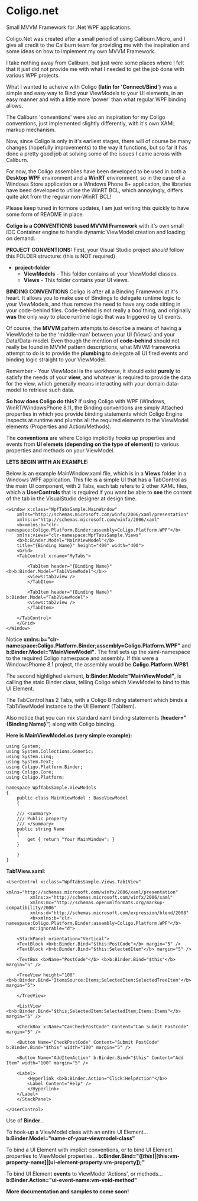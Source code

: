 # Coligo.net
Small MVVM Framework for .Net WPF applications.

Coligo.Net was created after a small period of using Caliburn.Micro, and I give all credit to the Caliburn team
for providing me with the inspiration and some ideas on how to implement my own MVVM Framework.

I take nothing away from Caliburn, but just were some places where I felt that it just did not provide me with
what I needed to get the job done with various WPF projects.

What I wanted to acheive with Coligo <b>(latin for 'Connect/Bind')</b> was a simple and easy way to Bind your ViewModels to
your UI elements, in an easy manner and with a little more 'power' than what regular WPF binding allows.

The Caliburn 'conventions' were also an inspiration for my Coligo conventions, just implemented slightly differently, with
it's own XAML markup mechanism.

Now, since Coligo is only in it's earliest stages, there will of course be many changes (hopefully improvements) to the way
it functions, but so far it has done a pretty good job at solving some of the issues I came across with Caliburn.

For now, the Coligo assemblies have been developed to be used in both a <b>Desktop WPF</b> environment and a <b>WinRT</b> environment, so
in the case of a Windows Store application or a Windows Phone 8+ application, the libraries have beed developed to utilise
the WinRT BCL, which annoyingly, differs quite alot from the regular non-WinRT BCL!

Please keep tuned in formore updates, I am just writing this quickly to have some form of README in place.

<b>Coligo is a CONVENTIONS based MVVM Framework</b> with it's own small IOC Container engine to handle dynamic ViewModel creation
and loading on demand.

<b>PROJECT CONVENTIONS:</b>
First, your Visual Studio project *should* follow this FOLDER structure: (this is NOT required)
- <b>project-folder</b>
    - <b>ViewModels</b>           - This folder contains all your ViewModel classes.
    - <b>Views</b>                - This folder contains your UI views.

<b>BINDING CONVENTIONS</b>
Coligo is after all a Binding Framework at it's heart. It allows you to make use of Bindings to delegate runtime logic to your ViewModels, and thus remove the need
to have any code sitting in your code-behind files. Code-behind is not really a *bad* thing, and originally <b>was</b> the only way to place runtime logic that was triggered
by UI events.

Of course, the <b>MVVM</b> pattern attempts to describe a means of having a ViewModel to be the 'middle-man' between your UI (Views) and your Data/Data-model. Even though the
mention of <b>code-behind</b> should not really be found in MVVM pattern descriptions, what MVVM frameworks attempt to do is to provide the <b>plumbing</b> to delegate all
UI fired events and binding logic straight to your ViewModel.

Remember - Your ViewModel is the workhorse, it should exist <b>purely</b> to satisfy the needs of your <b>view</b>, and whatever is required to provide the data for the view,
which generally means interacting with your domain data-model to retrieve such data.

<b>So how does Coligo do this?</b> If using Coligo with WPF (Windows, WinRT/WindowsPhone 8.1), the Binding conventions are simply Attached properties in which you provide
binding statements which Coligo Engine inspects at runtime and plumbs all the required elements to the ViewModel elements (Properties and Action/Methods).

The <b>conventions</b> are where Coligo implicitly <i>hooks up</i> properties and events from <b>UI elemets (depending on the type of element)</b> to various properties and methods
on your ViewModel.

<b>LETS BEGIN WITH AN EXAMPLE:</b>

Below is an example MainWindow.xaml file, which is in a <b>Views</b> folder in a Windows WPF application. This file is a simple UI that has a TabControl as the
main UI component, with 2 Tabs, each tab refers to 2 other XAML files, which a <b>UserControls</b> that is required if you want be able to <b>see</b> the content
of the tab in the VisualStudio designer at design time.

	<window x:class="WpfTabsSample.MainWindow"
		xmlns="http://schemas.microsoft.com/winfx/2006/xaml/presentation"
		xmlns:x="http://schemas.microsoft.com/winfx/2006/xaml"
		<b>xmlns:b="clr-namespace:Coligo.Platform.Binder;assembly=Coligo.Platform.WPF"</b>
		xmlns:views="clr-namespace:WpfTabsSample.Views"
		<b>b:Binder.Model="MainViewModel"</b>
		title="{Binding Name}" height="400" width="400">
	    <Grid>
		<TabControl x:name="MyTabs">

		    <TabItem header="{Binding Name}"<b>b:Binder.Model="Tab1ViewModel"</b>>
			<views:tab1view />
		    </TabItem>

		    <TabItem header="{Binding Name}" b:Binder.Model="Tab2ViewModel">
			<views:tab2view />
		    </TabItem>

		</TabControl>
	    </Grid>
	</Window>

Notice <b>xmlns:b="clr-namespace:Coligo.Platform.Binder;assembly=Coligo.Platform.WPF"</b> and <b>b:Binder.Model="MainViewModel"</b>.
The first sets up the xaml-namespace to the required Coligo namespace and assembly. If this were a WindowsPhome 8.1 project, the assembly
would be <b>Coligo.Platform.WP81</b>.

The second highlighed element, <b>b:Binder.Model="MainViewModel"</b>, is calling the staic Binder class, telling Coligo which ViewModel to bind
to this UI Element.

The TabControl has 2 Tabs, with a Coligo Binding statement which binds a Tab1ViewModel instance to the UI Element (TabItem).

Also notice that you can mix standard xaml binding statements (<b>header="{Binding Name}"</b>) along with Coligo binding.

<b>Here is MainViewModel.cs (very simple example):</b>

	using System;
	using System.Collections.Generic;
	using System.Linq;
	using System.Text;
	using Coligo.Platform.Binder;
	using Coligo.Core;
	using Coligo.Platform;

	namespace WpfTabsSample.ViewModels
	{
	    public class MainViewModel : BaseViewModel
	    {

		/// <summary>
		/// Public property
		/// </summary>
		public string Name
		{
		    get { return "Your MainWindow"; }
		}

	    }
	}


<b>Tab1View.xaml</b>:

	<UserControl x:class="WpfTabsSample.Views.Tab1View"
		     xmlns="http://schemas.microsoft.com/winfx/2006/xaml/presentation"
		     xmlns:x="http://schemas.microsoft.com/winfx/2006/xaml"
		     xmlns:mc="http://schemas.openxmlformats.org/markup-compatibility/2006"
		     xmlns:d="http://schemas.microsoft.com/expression/blend/2008"
		     <b>xmlns:b="clr-namespace:Coligo.Platform.Binder;assembly=Coligo.Platform.WPF"</b>
		     mc:ignorable="d">

	    <StackPanel orientation="Vertical">
		<TextBlock <b>b:Binder.Bind="$this:PostCode"</b> margin="5" />
		<TextBlock <b>b:Binder.Bind="$this:SelectedItem"</b> margin="5" />

		<TextBox <b>Name="PostCode"</b> <b>b:Binder.Bind="$this"</b> margin="5" />

		<TreeView height="100" <b>b:Binder.Bind="ItemsSource:Items;SelectedItem:SelectedTreeItem"</b> margin="5">

		</TreeView>

		<ListView <b>b:Binder.Bind="$this;SelectedItem:SelectedItem;Items:Items"</b> margin="5" />

		<CheckBox x:Name="CanCheckPostCode" Content="Can Submit Postcode" margin="5" />

		<Button Name="CheckPostCode" Content="Submit PostCode" b:Binder.Bind="$this" width="100" margin="5" />

		<Button Name="AddItemAction" b:Binder.Bind="$this" Content="Add Item" width="100" margin="5" />

		<Label>
		    <Hyperlink <b>b:Binder.Action="Click:HelpAction"</b>>
			<Label Content="Help" />
		    </Hyperlink>
		</Label>
	    </StackPanel>

	</UserControl>

Use of <b>Binder</b>...

To hook-up a ViewModel class with an entire UI Element...
<b>b:Binder.Model="name-of-your-viewmodel-class"</b>

To bind a UI Element with implicit conventions, or to bind UI Element properties to ViewModel properties...
<b>b:Binder.Bind="([$this]|[$this:vm-property-name]|[ui-element-property:vm-property]);"</b>

To bind UI Element <b>events</b> to ViewModel 'Actions', or methods...
<b>b:Binder.Action="ui-event-name:vm-void-method"</b>


<b>More documentation and samples to come soon!</b>
